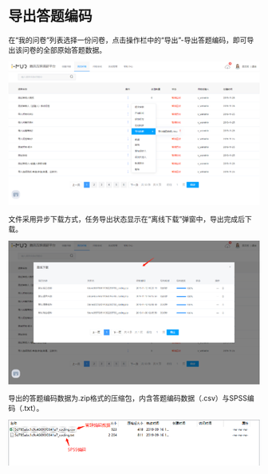# 导出答题编码

在“我的问卷”列表选择一份问卷，点击操作栏中的“导出”-导出答题编码，即可导出该问卷的全部原始答题数据。

![&#x6211;&#x7684;&#x95EE;&#x5377;-&#x5BFC;&#x51FA;&#x7B54;&#x9898;&#x7F16;&#x7801;&#x6570;&#x636E;](../../.gitbook/assets/image%20%2882%29.png)



 文件采用异步下载方式，任务导出状态显示在“离线下载”弹窗中，导出完成后下载。

![&#x5BFC;&#x51FA;&#x540E;&#x7684;&#x7B54;&#x9898;&#x6570;&#x636E;&#x5728;&#x79BB;&#x7EBF;&#x4E0B;&#x8F7D;&#x4E2D;&#x4E0B;&#x8F7D;](../../.gitbook/assets/image%20%2858%29.png)



导出的答题编码数据为.zip格式的压缩包，内含答题编码数据（.csv）与SPSS编码（.txt）。

![&#x5BFC;&#x51FA;&#x7684;&#x7B54;&#x9898;&#x7F16;&#x7801;&#x6570;&#x636E;&#x6587;&#x4EF6;](../../.gitbook/assets/image%20%28263%29.png)





